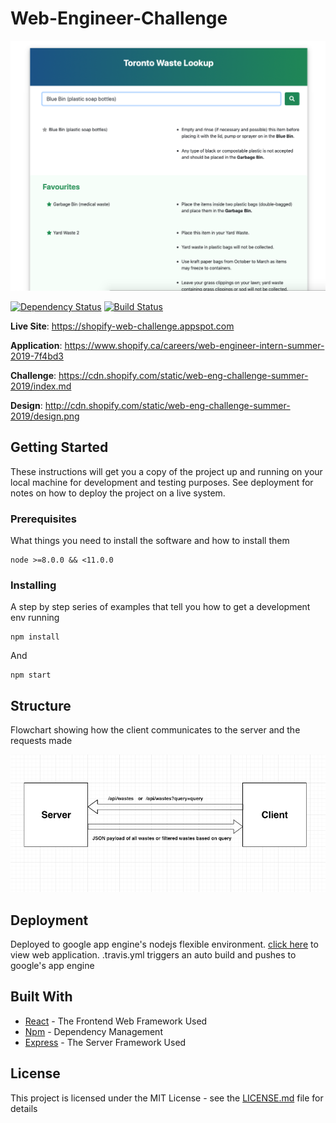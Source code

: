 # Web-Engineer-Challenge

![](/images/screenshot.png?raw=true)

[![Dependency Status](https://david-dm.org/sahat/hackathon-starter/status.svg?style=flat)](https://david-dm.org/sahat/hackathon-starter) [![Build Status](https://travis-ci.org/sahat/hackathon-starter.svg?branch=master)](https://travis-ci.org/sahat/hackathon-starter)

**Live Site**: https://shopify-web-challenge.appspot.com <br/>

**Application**: https://www.shopify.ca/careers/web-engineer-intern-summer-2019-7f4bd3 <br/>

**Challenge**: https://cdn.shopify.com/static/web-eng-challenge-summer-2019/index.md <br/>

**Design**: http://cdn.shopify.com/static/web-eng-challenge-summer-2019/design.png <br/>

## Getting Started

These instructions will get you a copy of the project up and running on your local machine for development and testing purposes. See deployment for notes on how to deploy the project on a live system.

### Prerequisites

What things you need to install the software and how to install them

```
node >=8.0.0 && <11.0.0
```

### Installing

A step by step series of examples that tell you how to get a development env running

```
npm install
```

And

```
npm start
```

## Structure
Flowchart showing how the client communicates to the server and the requests made

![](/images/structure.png?raw=true)

## Deployment

Deployed to google app engine's nodejs flexible environment. [click here](https://shopify-web-challenge.appspot.com) to view web application. .travis.yml triggers an auto build and pushes to google's app engine

## Built With

* [React](https://reactjs.org/) - The Frontend Web Framework Used
* [Npm](https://www.npmjs.com/) - Dependency Management
* [Express](https://expressjs.com/) - The Server Framework Used


## License

This project is licensed under the MIT License - see the [LICENSE.md](https://github.com/jesseokeya/Web-Engineer-Challenge/blob/master/LICENSE) file for details
